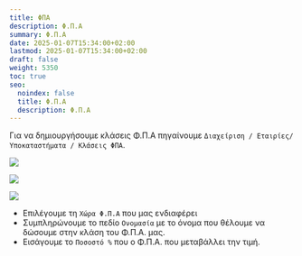 ```yaml
---
title: ΦΠΑ
description: Φ.Π.Α
summary: Φ.Π.Α
date: 2025-01-07T15:34:00+02:00
lastmod: 2025-01-07T15:34:00+02:00
draft: false
weight: 5350
toc: true
seo:
  noindex: false
  title: Φ.Π.Α
  description: Φ.Π.Α
---
```


Για να δημιουργήσουμε κλάσεις Φ.Π.Α πηγαίνουμε `Διαχείριση / Εταιρίες/Υποκαταστήματα / Κλάσεις ΦΠΑ`.

![](/images/fpa.jpg)

![](/images/fpa-01.jpg)

![](/images/fpa-02.jpg)

- Επιλέγουμε τη `Χώρα Φ.Π.Α` που μας ενδιαφέρει
- Συμπληρώνουμε το πεδίο `Ονομασία` με το όνομα που θέλουμε να δώσουμε στην κλάση του Φ.Π.Α. μας.
- Εισάγουμε το `Ποσοστό %` που ο Φ.Π.Α. που μεταβάλλει την τιμή.
